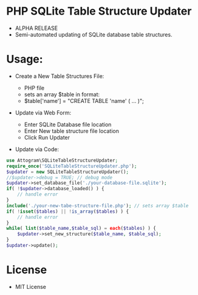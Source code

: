 # PHP SQLite Table Structure Updater

* ALPHA RELEASE
* Semi-automated updating of SQLite database table structures.

# Usage:

* Create a New Table Structures File:
  * PHP file
  * sets an array $table in format:
  * $table['name'] = "CREATE TABLE 'name' ( ... )";

* Update via Web Form:
  * Enter SQLite Database file location
  * Enter New table structure file location
  * Click Run Updater

* Update via Code:
```php
use Attogram\SQLiteTableStructureUpdater;
require_once('SQLiteTableStructureUpdater.php');
$updater = new SQLiteTableStructureUpdater();
//$updater->debug = TRUE; // debug mode
$updater->set_database_file('./your-database-file.sqlite');
if( !$updater->database_loaded() ) {
    // handle error
}
include('./your-new-tabe-structure-file.php'); // sets array $table
if( !isset($tables) || !is_array($tables) ) {
    // handle error
}
while( list($table_name,$table_sql) = each($tables) ) {
    $updater->set_new_structure($table_name, $table_sql);
}
$updater->update();
```

# License

* MIT License

